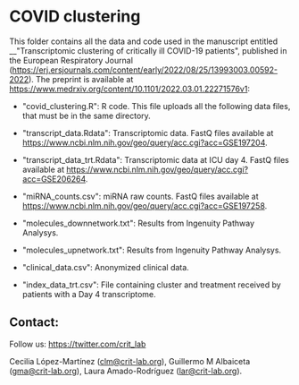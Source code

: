 # COVID clustering
This folder contains all the data and code used in the manuscript entitled __"Transcriptomic clustering of critically ill COVID-19 patients", published in the European Respiratory Journal (https://erj.ersjournals.com/content/early/2022/08/25/13993003.00592-2022). The preprint is available at https://www.medrxiv.org/content/10.1101/2022.03.01.22271576v1:

- "covid_clustering.R": R code. This file uploads all the following data files, that must be in the same directory.

- "transcript_data.Rdata": Transcriptomic data. FastQ files available at https://www.ncbi.nlm.nih.gov/geo/query/acc.cgi?acc=GSE197204.

- "transcript_data_trt.Rdata": Transcriptomic data at ICU day 4. FastQ files available at https://www.ncbi.nlm.nih.gov/geo/query/acc.cgi?acc=GSE206264.

- "miRNA_counts.csv": miRNA raw counts. FastQ files available at https://www.ncbi.nlm.nih.gov/geo/query/acc.cgi?acc=GSE197258.

- "molecules_downnetwork.txt": Results from Ingenuity Pathway Analysys.

- "molecules_upnetwork.txt": Results from Ingenuity Pathway Analysys.

- "clinical_data.csv": Anonymized clinical data.

- "index_data_trt.csv": File containing cluster and treatment received by patients with a Day 4 transcriptome.

## Contact: 

Follow us: https://twitter.com/crit_lab

Cecilia López-Martínez (clm@crit-lab.org), Guillermo M Albaiceta (gma@crit-lab.org), Laura Amado-Rodríguez (lar@crit-lab.org).
